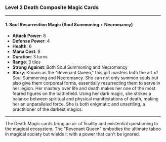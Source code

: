 ### Level 2 Death Composite Magic Cards

---

#### 1. Soul Resurrection Magic (Soul Summoning + Necromancy)

- **Attack Power**: 8
- **Defense Power**: 4
- **Health**: 6
- **Mana Cost**: 8
- **Duration**: 3 turns
- **Range**: 3 tiles
- **Strong Against**: Both Soul Summoning and Necromancy
- **Story**: Known as the "Revenant Queen," this girl masters both the art of Soul Summoning and Necromancy. She can not only summon souls but also give them corporeal forms, essentially resurrecting them to serve in her legion. Her mastery over life and death makes her one of the most feared figures on the battlefield. Using her dark magic, she strikes a balance between spiritual and physical manifestations of death, making her an unparalleled force. She is both enigmatic and unsettling, a practitioner of the darkest magics.

---

The Death Magic cards bring an air of finality and existential questioning to the magical ecosystem. The "Revenant Queen" embodies the ultimate taboo in magical society but wields it with a power that can't be ignored.